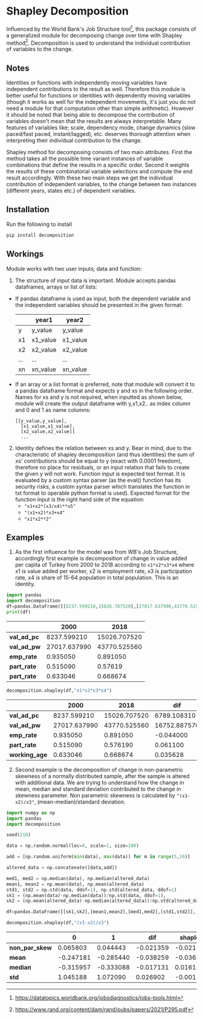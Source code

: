 # Shapley Decomposition

Influenced by the World Bank's Job Structure tool[^1], this package consists of a generalized module for decomposing change over time with Shapley method[^2]. Decomposition is used to understand the individual contribution of variables to the change.

## Notes

Identities or functions with independently moving variables have independent contributions to the result as well. Therefore this module is better useful for functions or identities with dependently moving variables (though it works as well for the independent movements, it's just you do not need a module for that computation other than simple arithmetic). However it should be noted that being able to decompose the contribution of variables doesn't mean that the results are always interpretable. Many features of variables like; scale, dependency mode, change dynamics (slow paced/fast paced, instant/lagged), etc. deserves thorough attention when interpreting their individual contribution to the change.   

Shapley method for decomposing consists of two main attributes. First the method takes all the possible time variant instances of variable combinations that define the results in a specific order. Second it weights the results of these combinatorial variable selections and compute the end result accordingly. With these two main steps we get the individual contribution of independent variables, to the change between two instances (different years, states etc.) of dependent variables.

## Installation

Run the following to install

```python
pip install decomposition
```

## Workings

Module works with two user inputs; data and function:

1. The structure of input data is important. Module accepts pandas dataframes, arrays or list of lists:
  * If pandas dataframe is used as input, both the dependent variable and the independent variables should be presented in the given format:

    |  | year1 | year2 |
    | --- | ----------- | ----|
    | y | y_value | y_value |
    | x1 | x1_value | x1_value |
    | x2 | x2_value | x2_value |
    | ... | ... | ... |
    | xn | xn_value | xn_value |

  * If an array or a list format is preferred, note that module will convert it to a pandas dataframe format and expects y and xs in the following order. Names for xs and y is not required, when inputted as shown below, module will create the output dataframe with y,x1,x2.. as index column and 0 and 1 as name columns:
    ```
    [[y_value,y_value],
      [x1_value,x1_value],
      [x2_value,x2_value]]
      ...
    ```
2. Identity defines the relation between xs and y. Bear in mind, due to the characteristic of shapley decomposition (and thus identities) the sum of xs' contributions should be equal to y (exact with 0.0001 freedom), therefore no place for residuals, or an input relation that fails to create the given y will not work. Function input is expected text format. It is evaluated by a custom syntax parser (as the eval() function has its security risks, a custom syntax parser which translates the function in txt format to operable python format is used). Expected format for the function input is the right hand side of the equation:
    * ```"x1+x2*(x3/x4)**x5"```
    * ```"(x1+x2)*x3+x4"```
    * ```"x1*x2**2"```

## Examples

1. As the first influence for the model was from WB's Job Structure, accordingly first example is decomposition of change in value added per capita of Turkey from 2000 to 2018 according to ```x1*x2*x3*x4``` where x1 is value added per worker, x2 is employment rate, x3 is participation rate, x4 is share of 15-64 population in total population. This is an identity.

  ```python
  import pandas
  import decomposition
  df=pandas.DataFrame([[8237.599210,15026.707520],[27017.637990,43770.525560],[0.935050,0.891050],[0.515090,0.57619],[0.633046,0.668674]],index=["val_ad_pc","val_ad_pw","emp_rate","part_rate","working_age"], columns=[2000,2018])
  print(df)
  ```
  |  | 2000 | 2018 |
  | --- | ----------- | ----|
  | **val_ad_pc** | 8237.599210 | 15026.707520 |
  | **val_ad_pw** | 27017.637990 | 43770.525560 |
  | **emp_rate** | 0.935050 | 0.891050 |
  | **part_rate** | 0.515090 | 0.57619 |
  | **part_rate** | 0.633046 | 0.668674 |

  ```python
  decomposition.shapley(df,"x1*x2*x3*x4")
  ```
  |  | 2000 | 2018 | dif | shapley | contribution |
  | --- | --- | --- | --- | --- | --- |
  | **val_ad_pc** |	8237.599210 |	15026.707520 |	6789.108310 |	6789.108310 |	1.000000 |
  | **val_ad_pw** |	27017.637990 | 43770.525560 |	16752.887570 | 5431.365538 | 0.800012 |
  | **emp_rate** | 0.935050 |	0.891050 | -0.044000 | -556.985657 | -0.082041 |
  | **part_rate** |	0.515090 | 0.576190 | 0.061100 | 1285.200011 | 0.189303 |
  | **working_age** |	0.633046 | 0.668674 |	0.035628 | 629.528410 |	0.092726 |

2. Second example is the decomposition of change in non-parametric skewness of a normally distributed sample, after the sample is altered with additional data. We are trying to understand how the change in mean, median and standard deviation contributed to the change in skewness parameter. Non parametric skewness is calculated by `"(x1-x2)/x3"`, (mean-median)/standard deviation.

  ```python
  import numpy as np
  import pandas
  import decomposition

  seed(210)

  data = np.random.normal(loc=0, scale=1, size=100)

  add = [np.random.uniform(min(data), max(data)) for m in range(5,10)]

  altered_data = np.concatenate([data,add])

  med1, med2 = np.median(data), np.median(altered_data)
  mean1, mean2 = np.mean(data), np.mean(altered_data)
  std1, std2 = np.std(data, ddof=1), np.std(altered_data, ddof=1)
  sk1 = (np.mean(data)-np.median(data))/np.std(data, ddof=1),
  sk2 = (np.mean(altered_data)-np.median(altered_data))/np.std(altered_data, ddof=1)

  df=pandas.DataFrame([[sk1,sk2],[mean1,mean2],[med1,med2],[std1,std2]], columns=["0","1"], index=["non_par_skew","mean","median","std"])

  decomposition.shapley(df,"(x1-x2)/x3")
  ```
  |  | 0 | 1 | dif | shapley | contribution |
  | --- | --- | --- | --- | --- | --- |
  | **non_par_skew** |	0.065803 |	0.044443 |	-0.021359 |	-0.021359 |	1.000000 |
  | **mean** |	-0.247181 | -0.285440 	 |	-0.038259 | -0.036146 | 1.692288 |
  | **median** | -0.315957 |	-0.333088 | -0.017131 | 0.016184 | -0.757719 |
  | **std** |	1.045188 | 1.072090 | 0.026902 | -0.001398 | 0.065432 |













[^1]: https://datatopics.worldbank.org/jobsdiagnostics/jobs-tools.html
[^2]: https://www.rand.org/content/dam/rand/pubs/papers/2021/P295.pdf
